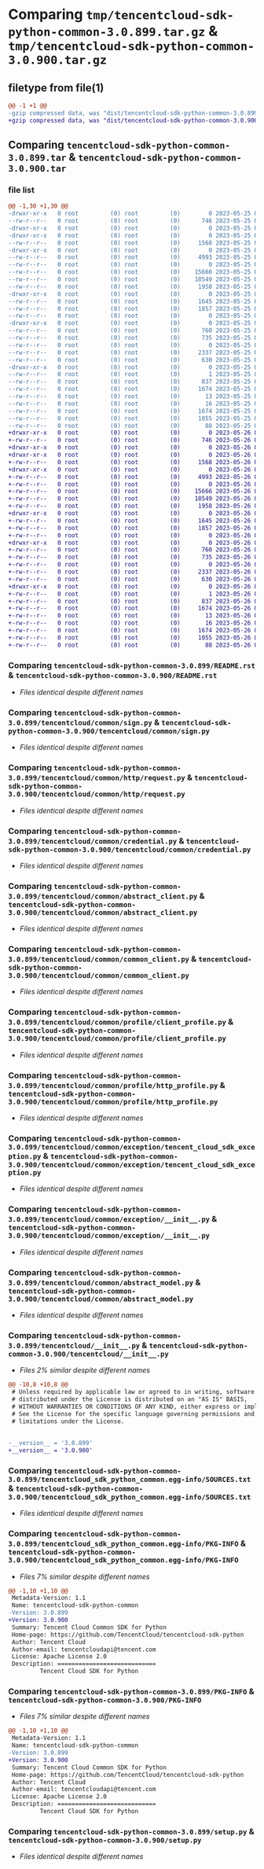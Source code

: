 # Comparing `tmp/tencentcloud-sdk-python-common-3.0.899.tar.gz` & `tmp/tencentcloud-sdk-python-common-3.0.900.tar.gz`

## filetype from file(1)

```diff
@@ -1 +1 @@
-gzip compressed data, was "dist/tencentcloud-sdk-python-common-3.0.899.tar", last modified: Thu May 25 00:23:05 2023, max compression
+gzip compressed data, was "dist/tencentcloud-sdk-python-common-3.0.900.tar", last modified: Fri May 26 02:15:06 2023, max compression
```

## Comparing `tencentcloud-sdk-python-common-3.0.899.tar` & `tencentcloud-sdk-python-common-3.0.900.tar`

### file list

```diff
@@ -1,30 +1,30 @@
-drwxr-xr-x   0 root         (0) root         (0)        0 2023-05-25 00:23:05.000000 tencentcloud-sdk-python-common-3.0.899/
--rw-r--r--   0 root         (0) root         (0)      746 2023-05-25 00:23:05.000000 tencentcloud-sdk-python-common-3.0.899/README.rst
-drwxr-xr-x   0 root         (0) root         (0)        0 2023-05-25 00:23:05.000000 tencentcloud-sdk-python-common-3.0.899/tencentcloud/
-drwxr-xr-x   0 root         (0) root         (0)        0 2023-05-25 00:23:05.000000 tencentcloud-sdk-python-common-3.0.899/tencentcloud/common/
--rw-r--r--   0 root         (0) root         (0)     1568 2023-05-25 00:23:05.000000 tencentcloud-sdk-python-common-3.0.899/tencentcloud/common/sign.py
-drwxr-xr-x   0 root         (0) root         (0)        0 2023-05-25 00:23:05.000000 tencentcloud-sdk-python-common-3.0.899/tencentcloud/common/http/
--rw-r--r--   0 root         (0) root         (0)     4993 2023-05-25 00:23:05.000000 tencentcloud-sdk-python-common-3.0.899/tencentcloud/common/http/request.py
--rw-r--r--   0 root         (0) root         (0)        0 2023-05-25 00:23:05.000000 tencentcloud-sdk-python-common-3.0.899/tencentcloud/common/http/__init__.py
--rw-r--r--   0 root         (0) root         (0)    15666 2023-05-25 00:23:05.000000 tencentcloud-sdk-python-common-3.0.899/tencentcloud/common/credential.py
--rw-r--r--   0 root         (0) root         (0)    18549 2023-05-25 00:23:05.000000 tencentcloud-sdk-python-common-3.0.899/tencentcloud/common/abstract_client.py
--rw-r--r--   0 root         (0) root         (0)     1958 2023-05-25 00:23:05.000000 tencentcloud-sdk-python-common-3.0.899/tencentcloud/common/common_client.py
-drwxr-xr-x   0 root         (0) root         (0)        0 2023-05-25 00:23:05.000000 tencentcloud-sdk-python-common-3.0.899/tencentcloud/common/profile/
--rw-r--r--   0 root         (0) root         (0)     1645 2023-05-25 00:23:05.000000 tencentcloud-sdk-python-common-3.0.899/tencentcloud/common/profile/client_profile.py
--rw-r--r--   0 root         (0) root         (0)     1857 2023-05-25 00:23:05.000000 tencentcloud-sdk-python-common-3.0.899/tencentcloud/common/profile/http_profile.py
--rw-r--r--   0 root         (0) root         (0)        0 2023-05-25 00:23:05.000000 tencentcloud-sdk-python-common-3.0.899/tencentcloud/common/profile/__init__.py
-drwxr-xr-x   0 root         (0) root         (0)        0 2023-05-25 00:23:05.000000 tencentcloud-sdk-python-common-3.0.899/tencentcloud/common/exception/
--rw-r--r--   0 root         (0) root         (0)      760 2023-05-25 00:23:05.000000 tencentcloud-sdk-python-common-3.0.899/tencentcloud/common/exception/tencent_cloud_sdk_exception.py
--rw-r--r--   0 root         (0) root         (0)      735 2023-05-25 00:23:05.000000 tencentcloud-sdk-python-common-3.0.899/tencentcloud/common/exception/__init__.py
--rw-r--r--   0 root         (0) root         (0)        0 2023-05-25 00:23:05.000000 tencentcloud-sdk-python-common-3.0.899/tencentcloud/common/__init__.py
--rw-r--r--   0 root         (0) root         (0)     2337 2023-05-25 00:23:05.000000 tencentcloud-sdk-python-common-3.0.899/tencentcloud/common/abstract_model.py
--rw-r--r--   0 root         (0) root         (0)      630 2023-05-25 00:23:05.000000 tencentcloud-sdk-python-common-3.0.899/tencentcloud/__init__.py
-drwxr-xr-x   0 root         (0) root         (0)        0 2023-05-25 00:23:05.000000 tencentcloud-sdk-python-common-3.0.899/tencentcloud_sdk_python_common.egg-info/
--rw-r--r--   0 root         (0) root         (0)        1 2023-05-25 00:23:05.000000 tencentcloud-sdk-python-common-3.0.899/tencentcloud_sdk_python_common.egg-info/dependency_links.txt
--rw-r--r--   0 root         (0) root         (0)      837 2023-05-25 00:23:05.000000 tencentcloud-sdk-python-common-3.0.899/tencentcloud_sdk_python_common.egg-info/SOURCES.txt
--rw-r--r--   0 root         (0) root         (0)     1674 2023-05-25 00:23:05.000000 tencentcloud-sdk-python-common-3.0.899/tencentcloud_sdk_python_common.egg-info/PKG-INFO
--rw-r--r--   0 root         (0) root         (0)       13 2023-05-25 00:23:05.000000 tencentcloud-sdk-python-common-3.0.899/tencentcloud_sdk_python_common.egg-info/top_level.txt
--rw-r--r--   0 root         (0) root         (0)       16 2023-05-25 00:23:05.000000 tencentcloud-sdk-python-common-3.0.899/tencentcloud_sdk_python_common.egg-info/requires.txt
--rw-r--r--   0 root         (0) root         (0)     1674 2023-05-25 00:23:05.000000 tencentcloud-sdk-python-common-3.0.899/PKG-INFO
--rw-r--r--   0 root         (0) root         (0)     1055 2023-05-25 00:23:05.000000 tencentcloud-sdk-python-common-3.0.899/setup.py
--rw-r--r--   0 root         (0) root         (0)       88 2023-05-25 00:23:05.000000 tencentcloud-sdk-python-common-3.0.899/setup.cfg
+drwxr-xr-x   0 root         (0) root         (0)        0 2023-05-26 02:15:06.000000 tencentcloud-sdk-python-common-3.0.900/
+-rw-r--r--   0 root         (0) root         (0)      746 2023-05-26 02:15:06.000000 tencentcloud-sdk-python-common-3.0.900/README.rst
+drwxr-xr-x   0 root         (0) root         (0)        0 2023-05-26 02:15:06.000000 tencentcloud-sdk-python-common-3.0.900/tencentcloud/
+drwxr-xr-x   0 root         (0) root         (0)        0 2023-05-26 02:15:06.000000 tencentcloud-sdk-python-common-3.0.900/tencentcloud/common/
+-rw-r--r--   0 root         (0) root         (0)     1568 2023-05-26 02:15:06.000000 tencentcloud-sdk-python-common-3.0.900/tencentcloud/common/sign.py
+drwxr-xr-x   0 root         (0) root         (0)        0 2023-05-26 02:15:06.000000 tencentcloud-sdk-python-common-3.0.900/tencentcloud/common/http/
+-rw-r--r--   0 root         (0) root         (0)     4993 2023-05-26 02:15:06.000000 tencentcloud-sdk-python-common-3.0.900/tencentcloud/common/http/request.py
+-rw-r--r--   0 root         (0) root         (0)        0 2023-05-26 02:15:06.000000 tencentcloud-sdk-python-common-3.0.900/tencentcloud/common/http/__init__.py
+-rw-r--r--   0 root         (0) root         (0)    15666 2023-05-26 02:15:06.000000 tencentcloud-sdk-python-common-3.0.900/tencentcloud/common/credential.py
+-rw-r--r--   0 root         (0) root         (0)    18549 2023-05-26 02:15:06.000000 tencentcloud-sdk-python-common-3.0.900/tencentcloud/common/abstract_client.py
+-rw-r--r--   0 root         (0) root         (0)     1958 2023-05-26 02:15:06.000000 tencentcloud-sdk-python-common-3.0.900/tencentcloud/common/common_client.py
+drwxr-xr-x   0 root         (0) root         (0)        0 2023-05-26 02:15:06.000000 tencentcloud-sdk-python-common-3.0.900/tencentcloud/common/profile/
+-rw-r--r--   0 root         (0) root         (0)     1645 2023-05-26 02:15:06.000000 tencentcloud-sdk-python-common-3.0.900/tencentcloud/common/profile/client_profile.py
+-rw-r--r--   0 root         (0) root         (0)     1857 2023-05-26 02:15:06.000000 tencentcloud-sdk-python-common-3.0.900/tencentcloud/common/profile/http_profile.py
+-rw-r--r--   0 root         (0) root         (0)        0 2023-05-26 02:15:06.000000 tencentcloud-sdk-python-common-3.0.900/tencentcloud/common/profile/__init__.py
+drwxr-xr-x   0 root         (0) root         (0)        0 2023-05-26 02:15:06.000000 tencentcloud-sdk-python-common-3.0.900/tencentcloud/common/exception/
+-rw-r--r--   0 root         (0) root         (0)      760 2023-05-26 02:15:06.000000 tencentcloud-sdk-python-common-3.0.900/tencentcloud/common/exception/tencent_cloud_sdk_exception.py
+-rw-r--r--   0 root         (0) root         (0)      735 2023-05-26 02:15:06.000000 tencentcloud-sdk-python-common-3.0.900/tencentcloud/common/exception/__init__.py
+-rw-r--r--   0 root         (0) root         (0)        0 2023-05-26 02:15:06.000000 tencentcloud-sdk-python-common-3.0.900/tencentcloud/common/__init__.py
+-rw-r--r--   0 root         (0) root         (0)     2337 2023-05-26 02:15:06.000000 tencentcloud-sdk-python-common-3.0.900/tencentcloud/common/abstract_model.py
+-rw-r--r--   0 root         (0) root         (0)      630 2023-05-26 02:15:06.000000 tencentcloud-sdk-python-common-3.0.900/tencentcloud/__init__.py
+drwxr-xr-x   0 root         (0) root         (0)        0 2023-05-26 02:15:06.000000 tencentcloud-sdk-python-common-3.0.900/tencentcloud_sdk_python_common.egg-info/
+-rw-r--r--   0 root         (0) root         (0)        1 2023-05-26 02:15:06.000000 tencentcloud-sdk-python-common-3.0.900/tencentcloud_sdk_python_common.egg-info/dependency_links.txt
+-rw-r--r--   0 root         (0) root         (0)      837 2023-05-26 02:15:06.000000 tencentcloud-sdk-python-common-3.0.900/tencentcloud_sdk_python_common.egg-info/SOURCES.txt
+-rw-r--r--   0 root         (0) root         (0)     1674 2023-05-26 02:15:06.000000 tencentcloud-sdk-python-common-3.0.900/tencentcloud_sdk_python_common.egg-info/PKG-INFO
+-rw-r--r--   0 root         (0) root         (0)       13 2023-05-26 02:15:06.000000 tencentcloud-sdk-python-common-3.0.900/tencentcloud_sdk_python_common.egg-info/top_level.txt
+-rw-r--r--   0 root         (0) root         (0)       16 2023-05-26 02:15:06.000000 tencentcloud-sdk-python-common-3.0.900/tencentcloud_sdk_python_common.egg-info/requires.txt
+-rw-r--r--   0 root         (0) root         (0)     1674 2023-05-26 02:15:06.000000 tencentcloud-sdk-python-common-3.0.900/PKG-INFO
+-rw-r--r--   0 root         (0) root         (0)     1055 2023-05-26 02:15:06.000000 tencentcloud-sdk-python-common-3.0.900/setup.py
+-rw-r--r--   0 root         (0) root         (0)       88 2023-05-26 02:15:06.000000 tencentcloud-sdk-python-common-3.0.900/setup.cfg
```

### Comparing `tencentcloud-sdk-python-common-3.0.899/README.rst` & `tencentcloud-sdk-python-common-3.0.900/README.rst`

 * *Files identical despite different names*

### Comparing `tencentcloud-sdk-python-common-3.0.899/tencentcloud/common/sign.py` & `tencentcloud-sdk-python-common-3.0.900/tencentcloud/common/sign.py`

 * *Files identical despite different names*

### Comparing `tencentcloud-sdk-python-common-3.0.899/tencentcloud/common/http/request.py` & `tencentcloud-sdk-python-common-3.0.900/tencentcloud/common/http/request.py`

 * *Files identical despite different names*

### Comparing `tencentcloud-sdk-python-common-3.0.899/tencentcloud/common/credential.py` & `tencentcloud-sdk-python-common-3.0.900/tencentcloud/common/credential.py`

 * *Files identical despite different names*

### Comparing `tencentcloud-sdk-python-common-3.0.899/tencentcloud/common/abstract_client.py` & `tencentcloud-sdk-python-common-3.0.900/tencentcloud/common/abstract_client.py`

 * *Files identical despite different names*

### Comparing `tencentcloud-sdk-python-common-3.0.899/tencentcloud/common/common_client.py` & `tencentcloud-sdk-python-common-3.0.900/tencentcloud/common/common_client.py`

 * *Files identical despite different names*

### Comparing `tencentcloud-sdk-python-common-3.0.899/tencentcloud/common/profile/client_profile.py` & `tencentcloud-sdk-python-common-3.0.900/tencentcloud/common/profile/client_profile.py`

 * *Files identical despite different names*

### Comparing `tencentcloud-sdk-python-common-3.0.899/tencentcloud/common/profile/http_profile.py` & `tencentcloud-sdk-python-common-3.0.900/tencentcloud/common/profile/http_profile.py`

 * *Files identical despite different names*

### Comparing `tencentcloud-sdk-python-common-3.0.899/tencentcloud/common/exception/tencent_cloud_sdk_exception.py` & `tencentcloud-sdk-python-common-3.0.900/tencentcloud/common/exception/tencent_cloud_sdk_exception.py`

 * *Files identical despite different names*

### Comparing `tencentcloud-sdk-python-common-3.0.899/tencentcloud/common/exception/__init__.py` & `tencentcloud-sdk-python-common-3.0.900/tencentcloud/common/exception/__init__.py`

 * *Files identical despite different names*

### Comparing `tencentcloud-sdk-python-common-3.0.899/tencentcloud/common/abstract_model.py` & `tencentcloud-sdk-python-common-3.0.900/tencentcloud/common/abstract_model.py`

 * *Files identical despite different names*

### Comparing `tencentcloud-sdk-python-common-3.0.899/tencentcloud/__init__.py` & `tencentcloud-sdk-python-common-3.0.900/tencentcloud/__init__.py`

 * *Files 2% similar despite different names*

```diff
@@ -10,8 +10,8 @@
 # Unless required by applicable law or agreed to in writing, software
 # distributed under the License is distributed on an "AS IS" BASIS,
 # WITHOUT WARRANTIES OR CONDITIONS OF ANY KIND, either express or implied.
 # See the License for the specific language governing permissions and
 # limitations under the License.
 
 
-__version__ = '3.0.899'
+__version__ = '3.0.900'
```

### Comparing `tencentcloud-sdk-python-common-3.0.899/tencentcloud_sdk_python_common.egg-info/SOURCES.txt` & `tencentcloud-sdk-python-common-3.0.900/tencentcloud_sdk_python_common.egg-info/SOURCES.txt`

 * *Files identical despite different names*

### Comparing `tencentcloud-sdk-python-common-3.0.899/tencentcloud_sdk_python_common.egg-info/PKG-INFO` & `tencentcloud-sdk-python-common-3.0.900/tencentcloud_sdk_python_common.egg-info/PKG-INFO`

 * *Files 7% similar despite different names*

```diff
@@ -1,10 +1,10 @@
 Metadata-Version: 1.1
 Name: tencentcloud-sdk-python-common
-Version: 3.0.899
+Version: 3.0.900
 Summary: Tencent Cloud Common SDK for Python
 Home-page: https://github.com/TencentCloud/tencentcloud-sdk-python
 Author: Tencent Cloud
 Author-email: tencentcloudapi@tencent.com
 License: Apache License 2.0
 Description: ============================
         Tencent Cloud SDK for Python
```

### Comparing `tencentcloud-sdk-python-common-3.0.899/PKG-INFO` & `tencentcloud-sdk-python-common-3.0.900/PKG-INFO`

 * *Files 7% similar despite different names*

```diff
@@ -1,10 +1,10 @@
 Metadata-Version: 1.1
 Name: tencentcloud-sdk-python-common
-Version: 3.0.899
+Version: 3.0.900
 Summary: Tencent Cloud Common SDK for Python
 Home-page: https://github.com/TencentCloud/tencentcloud-sdk-python
 Author: Tencent Cloud
 Author-email: tencentcloudapi@tencent.com
 License: Apache License 2.0
 Description: ============================
         Tencent Cloud SDK for Python
```

### Comparing `tencentcloud-sdk-python-common-3.0.899/setup.py` & `tencentcloud-sdk-python-common-3.0.900/setup.py`

 * *Files identical despite different names*

